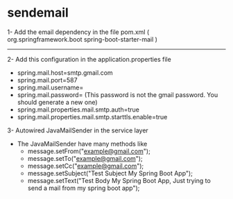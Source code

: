 # sendemail
1- Add the email dependency in the file pom.xml
  (<dependency>
  <groupId>org.springframework.boot</groupId>
  <artifactId>spring-boot-starter-mail</artifactId>
  </dependency>)
  ___________________________________________________________________
  
2- Add this configuration in the application.properties file
  - spring.mail.host=smtp.gmail.com 
  - spring.mail.port=587
  - spring.mail.username=
  - spring.mail.password= (This password is not the gmail password. You should generate a new one)
  - spring.mail.properties.mail.smtp.auth=true
  - spring.mail.properties.mail.smtp.starttls.enable=true
    
3- Autowired JavaMailSender in the service layer
   - The JavaMailSender have many methods like 
     - message.setFrom("example@gmail.com");
     - message.setTo("example@gmail.com");
     - message.setCc("example@gmail.com");
     - message.setSubject("Test Subject My Spring Boot App");
     - message.setText("Test Body My Spring Boot App, Just trying to send a mail from my spring boot app");
    
